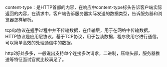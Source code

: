content-type：是HTTP首部的内容，在响应中content-type标头告诉客户端实际返回的内容，在请求中，客户端告诉服务器实际发送的数据类型，告诉服务器和浏览器怎样解析。

tcp/ip协议在握手过程中并不传输数据，在传输层，用于在网络中传输数据。
HTTP协议是应用层协议，基于TCP协议，用于包装数据，程序使用它进行通信。可以简单高效的处理通信中的数据。

http2好处多多，一般说出支持单个连接多次请求，二进制，压缩头部，服务器推送等特征面试官就比较满足了。